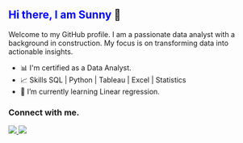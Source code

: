## <span style="color:blue">Hi there, I am Sunny</span> 👋
Welcome to my GitHub profile. I am a passionate data analyst with a background in construction. My focus is on transforming data into actionable insights.

+ 📊 I'm certified as a Data Analyst.
+ 📈 Skills SQL | Python | Tableau | Excel | Statistics 
+ 📝 I’m currently learning Linear regression.



### Connect with me. 
<a href="https://www.linkedin.com/in/sunnykumar-patel-data-analyst/" target="_blank">
  <img src="https://img.shields.io/website?down_message=Connect&down_color=%230000000&url=https%3A%2F%2Fwww.linkedin.com%2Fin%2Fsunnykumar-patel-data-analyst%2F&label=Linkedin&labelColor=%230000ff">
</a>

<a href="https://public.tableau.com/app/profile/sunnykumar.patel/vizzes" target="_blank">
  <img src="https://img.shields.io/website?up_message=Dashboard&down_message=Connect&down_color=%230000000&url=https%3A%2F%2Fpublic.tableau.com%2Fapp%2Fprofile%2Fsunnykumar.patel%2Fvizzes&label=Tableau&labelColor=%230000ff">
</a>







<!--
**sunnyDataAnalyst/sunnydataanalyst** is a ✨ _special_ ✨ repository because its `README.md` (this file) appears on your GitHub profile.

Here are some ideas to get you started:

 🔭 I’m currently working on ...
- 🌱 I’m currently learning ...
- 👯 I’m looking to collaborate on ...
- 🤔 I’m looking for help with ...
- 💬 Ask me about ...
- 📫 How to reach me: ...
- 😄 Pronouns: ...
- ⚡ Fun fact: ...

-->
